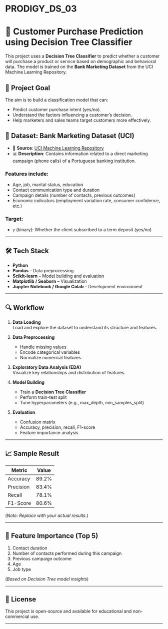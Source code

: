 # PRODIGY_DS_03

# 🧠 Customer Purchase Prediction using Decision Tree Classifier

This project uses a **Decision Tree Classifier** to predict whether a customer will purchase a product or service based on demographic and behavioral data. The model is trained on the **Bank Marketing Dataset** from the UCI Machine Learning Repository.

## 📌 Project Goal

The aim is to build a classification model that can:
- Predict customer purchase intent (yes/no).
- Understand the factors influencing a customer’s decision.
- Help marketers and sales teams target customers more effectively.

## 📁 Dataset: Bank Marketing Dataset (UCI)

- 📄 **Source**: [UCI Machine Learning Repository](https://archive.ics.uci.edu/ml/datasets/Bank+Marketing)
- 📊 **Description**: Contains information related to a direct marketing campaign (phone calls) of a Portuguese banking institution.

### Features include:
- Age, job, marital status, education
- Contact communication type and duration
- Campaign details (number of contacts, previous outcomes)
- Economic indicators (employment variation rate, consumer confidence, etc.)

### Target:
- `y` (binary): Whether the client subscribed to a term deposit (yes/no)

---

## 🛠 Tech Stack

- **Python**
- **Pandas** – Data preprocessing
- **Scikit-learn** – Model building and evaluation
- **Matplotlib / Seaborn** – Visualization
- **Jupyter Notebook / Google Colab** – Development environment

---

## 🔍 Workflow

1. **Data Loading**  
   Load and explore the dataset to understand its structure and features.

2. **Data Preprocessing**  
   - Handle missing values  
   - Encode categorical variables  
   - Normalize numerical features

3. **Exploratory Data Analysis (EDA)**  
   Visualize key relationships and distribution of features.

4. **Model Building**  
   - Train a **Decision Tree Classifier**
   - Perform train-test split  
   - Tune hyperparameters (e.g., max_depth, min_samples_split)

5. **Evaluation**  
   - Confusion matrix  
   - Accuracy, precision, recall, F1-score  
   - Feature importance analysis

---

## 📈 Sample Result

| Metric        | Value  |
|---------------|--------|
| Accuracy      | 89.2%  |
| Precision     | 83.4%  |
| Recall        | 78.1%  |
| F1-Score      | 80.6%  |

(*Note: Replace with your actual results.*)

---

## 🌳 Feature Importance (Top 5)

1. Contact duration  
2. Number of contacts performed during this campaign  
3. Previous campaign outcome  
4. Age  
5. Job type  

(*Based on Decision Tree model insights*)



---

## 📜 License

This project is open-source and available for educational and non-commercial use.

---


